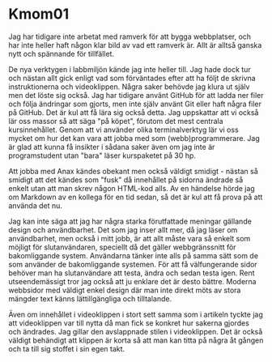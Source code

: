 Kmom01
===============================

Jag har tidigare inte arbetat med ramverk för att bygga webbplatser, och har inte heller haft någon klar bild av vad ett ramverk är. Allt är alltså ganska nytt och spännande för tillfället.

De nya verktygen i labbmiljön kände jag inte heller till. Jag hade dock tur och nästan allt gick enligt vad som förväntades efter att ha följt de skrivna instruktionerna och videoklippen. Några saker behövde jag klura ut själv men det löste sig också. Jag har tidigare använt GitHub för att ladda ner filer och följa ändringar som gjorts, men inte själv använt Git eller haft några filer på GitHub. Det är kul att få lära sig också detta. Jag uppskattar att vi också lär oss massor så att säga "på köpet", förutom det mest centrala kursinnehållet. Genom att vi använder olika terminalverktyg lär vi oss mycket om hur det kan vara att jobba med som (webb)programmerare. Jag är glad att kunna få insikter i sådana saker även om jag inte är programstudent utan "bara" läser kurspaketet på 30 hp.

Att jobba med Anax kändes obekant men också väldigt smidigt - nästan så smidigt att det kändes som "fusk" då innehållet på sidorna ändrade så enkelt utan att man skrev någon HTML-kod alls. Av en händelse hörde jag om Markdown av en kollega för en tid sedan, så det är kul att få prova på att använda det nu.

Jag kan inte säga att jag har några starka förutfattade meningar gällande design och användbarhet. Det som jag inser allt mer, då jag läser om användbarhet, men också i mitt jobb, är att allt måste vara så enkelt som möjligt för slutanvändaren, speciellt då det gäller webbgränssnitt för bakomliggande system. Användarna tänker inte alls på samma sätt som de som använder de bakomliggande systemen. För att få välfungerande sidor behöver man ha slutanvändare att testa, ändra och sedan testa igen. Rent utseendemässigt tror jag också att ju enklare det är desto bättre. Moderna webbsidor med väldigt enkel design där man inte direkt möts av stora mängder text känns lättillgängliga och tilltalande.

Även om innehållet i videoklippen i stort sett samma som i artikeln tyckte jag att videoklippen var till nytta då man fick se konkret hur sakerna gjordes och ändrades. Jag gillar den avslappnade stilen i videoklippen. Det är också väldigt behändigt att klippen är korta så att man kan titta på några åt gången och ta till sig stoffet i sin egen takt.
